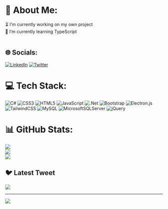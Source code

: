 # 💫 About Me:
⏳ I’m currently working on my own project<br>🌱 I’m currently learning TypeScript<br><br>


## 🌐 Socials:
[![LinkedIn](https://img.shields.io/badge/LinkedIn-%230077B5.svg?logo=linkedin&logoColor=white)](https://linkedin.com/in/william-alberto-gómez-rojas) [![Twitter](https://img.shields.io/badge/Twitter-%231DA1F2.svg?logo=Twitter&logoColor=white)](https://twitter.com/@WilliamGomez_05) 

# 💻 Tech Stack:
![C#](https://img.shields.io/badge/c%23-%23239120.svg?style=for-the-badge&logo=c-sharp&logoColor=white) ![CSS3](https://img.shields.io/badge/css3-%231572B6.svg?style=for-the-badge&logo=css3&logoColor=white) ![HTML5](https://img.shields.io/badge/html5-%23E34F26.svg?style=for-the-badge&logo=html5&logoColor=white) ![JavaScript](https://img.shields.io/badge/javascript-%23323330.svg?style=for-the-badge&logo=javascript&logoColor=%23F7DF1E) ![.Net](https://img.shields.io/badge/.NET-5C2D91?style=for-the-badge&logo=.net&logoColor=white) ![Bootstrap](https://img.shields.io/badge/bootstrap-%23563D7C.svg?style=for-the-badge&logo=bootstrap&logoColor=white) ![Electron.js](https://img.shields.io/badge/Electron-191970?style=for-the-badge&logo=Electron&logoColor=white) ![TailwindCSS](https://img.shields.io/badge/tailwindcss-%2338B2AC.svg?style=for-the-badge&logo=tailwind-css&logoColor=white) ![MySQL](https://img.shields.io/badge/mysql-%2300f.svg?style=for-the-badge&logo=mysql&logoColor=white) ![MicrosoftSQLServer](https://img.shields.io/badge/Microsoft%20SQL%20Sever-CC2927?style=for-the-badge&logo=microsoft%20sql%20server&logoColor=white) ![jQuery](https://img.shields.io/badge/jquery-%230769AD.svg?style=for-the-badge&logo=jquery&logoColor=white)
# 📊 GitHub Stats:
![](https://github-readme-stats.vercel.app/api?username=WillyAGR&theme=merko&hide_border=false&include_all_commits=true&count_private=true)<br/>
![](https://github-readme-streak-stats.herokuapp.com/?user=WillyAGR&theme=merko&hide_border=false)<br/>
![](https://github-readme-stats.vercel.app/api/top-langs/?username=WillyAGR&theme=merko&hide_border=false&include_all_commits=true&count_private=true&layout=compact)

## 🐦 Latest Tweet
[![](https://gtce.itsvg.in/api?username=@WilliamGomez_05)](https://github.com/VishwaGauravIn/github-twitter-card-embed)

---
[![](https://visitcount.itsvg.in/api?id=WillyAGR&icon=0&color=3)](https://visitcount.itsvg.in)

<!-- Proudly created with GPRM ( https://gprm.itsvg.in ) -->
